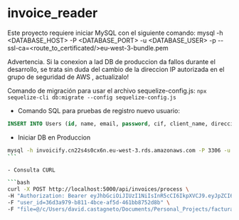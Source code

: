 # invoice_reader

Este proyecto requiere iniciar MySQL con el siguiente comando:
mysql -h <DATABASE_HOST> -P <DATABASE_PORT> -u <DATABASE_USER> -p --ssl-ca=<route_to_certificated/>eu-west-3-bundle.pem

Advertencia. Si la conexion a lad DB de produccion da fallos durante el desarrollo, se trata sin duda del cambio de la direccion IP autorizada en el grupo de seguridad de AWS , actualizalo!

Comando de migración para usar el archivo sequelize-config.js:
`npx sequelize-cli db:migrate --config sequelize-config.js`

- Comando SQL para pruebas de registro nuevo usuario:

```SQL
INSERT INTO Users (id, name, email, password, cif, client_name, direccion, isPremium ) VALUES ('0001', 'David Castagneto"', 'davidcastagnetoa@gmail.com', 'password01', 'X8106184H', 'Glovo', 'Calle de la Piruleta, 1, Madrid', true);
```

- Iniciar DB en Produccion

````bash
mysql -h invoicify.cn22s4s0cx6n.eu-west-3.rds.amazonaws.com -P 3306 -u abathurCris -p --ssl-ca=/mnt/c/Users/david.castagneto/Documents/Personal_Projects/factura-extractor-api/eu-west-3-bundle.pem
```

- Consulta CURL

```bash
curl -X POST http://localhost:5000/api/invoices/process \
-H "Authorization: Bearer eyJhbGciOiJIUzI1NiIsInR5cCI6IkpXVCJ9.eyJpZCI6IjM2ZDNhOTc5LWI4MTEtNGJjZS1hZjVkLTQ2MWJiODc1MmQ4YiIsImVtYWlsIjoiZGF2aWRjYXN0YWduZXRvYUBhb2wuY29tIiwiaWF0IjoxNzM1MjIzMjk4LCJleHAiOjE3MzUyMzc2OTh9.pqvbEKGErwJs49pGaiDDZGPO2O2wMf5k_JXlg4iFMfg" \
-F "user_id=36d3a979-b811-4bce-af5d-461bb8752d8b" \
-F "file=@/c/Users/david.castagneto/Documents/Personal_Projects/factura-extractor-api/uploads/example02.pdf"
````
